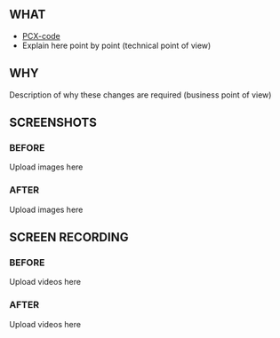 ## WHAT

- [PCX-code](https://optile.atlassian.net/browse/PCX-code)
- Explain here point by point (technical point of view)

## WHY
Description of why these changes are required (business point of view)

## SCREENSHOTS
### BEFORE

Upload images here

### AFTER

Upload images here


## SCREEN RECORDING
### BEFORE

Upload videos here

### AFTER

Upload videos here
